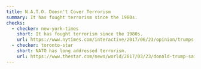 ```yaml
---
title: N.A.T.O. Doesn't Cover Terrorism
summary: It has fought terrorism since the 1980s.
checks:
  - checker: new-york-times
    short: It has fought terrorism since the 1980s.
    url: https://www.nytimes.com/interactive/2017/06/23/opinion/trumps-lies.html
  - checker: toronto-star
    short: NATO has long addressed terrorism.
    url: https://www.thestar.com/news/world/2017/03/23/donald-trump-said-14-false-things-in-an-interview-about-how-he-says-false-things.html
---
```

